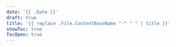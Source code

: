 ```yaml
---
date: '{{ .Date }}'
draft: true
title: '{{ replace .File.ContentBaseName "-" " " | title }}'
showToc: true
TocOpen: true
---
```

